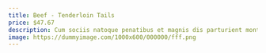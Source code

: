 ```yaml
---
title: Beef - Tenderloin Tails
price: $47.67
description: Cum sociis natoque penatibus et magnis dis parturient montes, nascetur ridiculus mus. Vivamus vestibulum sagittis sapien. Cum sociis natoque penatibus et magnis dis parturient montes, nascetur ridiculus mus.
image: https://dummyimage.com/1000x600/000000/fff.png
---
```

